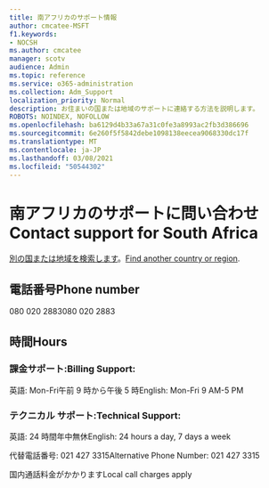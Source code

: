 ```yaml
---
title: 南アフリカのサポート情報
author: cmcatee-MSFT
f1.keywords:
- NOCSH
ms.author: cmcatee
manager: scotv
audience: Admin
ms.topic: reference
ms.service: o365-administration
ms.collection: Adm_Support
localization_priority: Normal
description: お住まいの国または地域のサポートに連絡する方法を説明します。
ROBOTS: NOINDEX, NOFOLLOW
ms.openlocfilehash: ba6129d4b33a67a31c0fe3a8993ac2fb3d386696
ms.sourcegitcommit: 6e260f5f5842debe1098138eecea9068330dc17f
ms.translationtype: MT
ms.contentlocale: ja-JP
ms.lasthandoff: 03/08/2021
ms.locfileid: "50544302"
---
```

# <a name="contact-support-for-south-africa"></a><span data-ttu-id="30ba2-103">南アフリカのサポートに問い合わせ</span><span class="sxs-lookup"><span data-stu-id="30ba2-103">Contact support for South Africa</span></span>

<span data-ttu-id="30ba2-104">[別の国または地域を検索します](../contact-support-for-business-products.md)。</span><span class="sxs-lookup"><span data-stu-id="30ba2-104">[Find another country or region](../contact-support-for-business-products.md).</span></span>

## <a name="phone-number"></a><span data-ttu-id="30ba2-105">電話番号</span><span class="sxs-lookup"><span data-stu-id="30ba2-105">Phone number</span></span>
<span data-ttu-id="30ba2-106">080 020 2883</span><span class="sxs-lookup"><span data-stu-id="30ba2-106">080 020 2883</span></span>

## <a name="hours"></a><span data-ttu-id="30ba2-107">時間</span><span class="sxs-lookup"><span data-stu-id="30ba2-107">Hours</span></span>
### <a name="billing-support"></a><span data-ttu-id="30ba2-108">課金サポート:</span><span class="sxs-lookup"><span data-stu-id="30ba2-108">Billing Support:</span></span>

<span data-ttu-id="30ba2-109">英語: Mon-Fri午前 9 時から午後 5 時</span><span class="sxs-lookup"><span data-stu-id="30ba2-109">English: Mon-Fri 9 AM-5 PM</span></span>

### <a name="technical-support"></a><span data-ttu-id="30ba2-110">テクニカル サポート:</span><span class="sxs-lookup"><span data-stu-id="30ba2-110">Technical Support:</span></span>

<span data-ttu-id="30ba2-111">英語: 24 時間年中無休</span><span class="sxs-lookup"><span data-stu-id="30ba2-111">English: 24 hours a day, 7 days a week</span></span>

<span data-ttu-id="30ba2-112">代替電話番号: 021 427 3315</span><span class="sxs-lookup"><span data-stu-id="30ba2-112">Alternative Phone Number: 021 427 3315</span></span>

<span data-ttu-id="30ba2-113">国内通話料金がかかります</span><span class="sxs-lookup"><span data-stu-id="30ba2-113">Local call charges apply</span></span>
